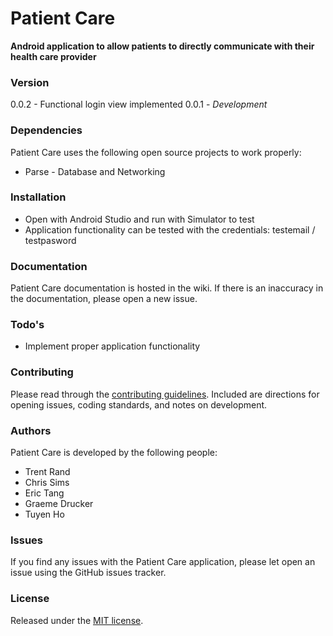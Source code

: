 # Patient Care
__Android application to allow patients to directly communicate with their health care provider__


### Version
0.0.2 - Functional login view implemented
0.0.1 - _Development_

### Dependencies

Patient Care uses the following open source projects to work properly:

* Parse - Database and Networking

### Installation

* Open with Android Studio and run with Simulator to test
* Application functionality can be tested with the credentials: testemail / testpasword

### Documentation

Patient Care documentation is hosted in the wiki. If there is an inaccuracy in the documentation, please open a new issue.

### Todo's

 - Implement proper application functionality
 
### Contributing

Please read through the [contributing guidelines]. Included are directions for opening issues, coding standards, and notes on development.
 
### Authors

Patient Care is developed by the following people:

* Trent Rand
* Chris Sims
* Eric Tang
* Graeme Drucker
* Tuyen Ho

### Issues

If you find any issues with the Patient Care application, please let open an issue using the GitHub issues tracker.

### License

Released under the [MIT license].


[trentrand.com]:http://www.trentrand.com
[@trent_rand]:http://twitter.com/trent_rand
[contributing guidelines]:CONTRIBUTING.md
[MIT license]:LICENSE.md
[Apache license]:LICENSE.md
[GPL license]:LICENSE.md
